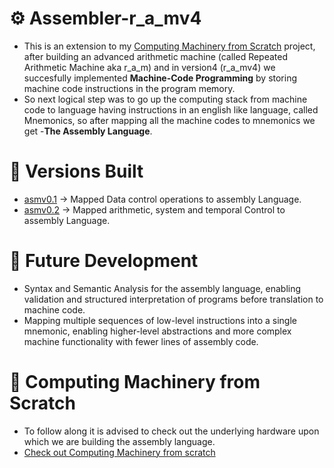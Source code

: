 # ⚙️ Assembler-r_a_mv4
- This is an extension to my [Computing Machinery from Scratch](https://github.com/KARAN-D05/Computing_Machinery_from_Scratch) project, after building an advanced arithmetic machine (called Repeated  Arithmetic Machine aka r_a_m) and in version4 (r_a_mv4) we succesfully implemented 
**Machine-Code Programming** by storing machine code instructions in the program memory.
- So next logical step was to go up the computing stack from machine code to language having instructions in an english like language, called Mnemonics, so after mapping all the machine codes to
 mnemonics we get -**The Assembly Language**.

# 🧱 Versions Built
- [asmv0.1](asm-v0/asm-v0.1) -> Mapped Data control operations to assembly Language.
- [asmv0.2](asm-v0/asm-v0.2) -> Mapped arithmetic, system and temporal Control to assembly Language.

# 🚀 Future Development 
- Syntax and Semantic Analysis for the assembly language, enabling validation and structured interpretation of programs before translation to machine code.
- Mapping multiple sequences of low-level instructions into a single mnemonic, enabling higher-level abstractions and more complex machine functionality with fewer lines of assembly code.
  
# 🧰 Computing Machinery from Scratch
- To follow along it is advised to check out the underlying hardware upon which we are building the assembly language.
- [Check out Computing Machinery from scratch](https://github.com/KARAN-D05/Computing_Machinery_from_Scratch)
